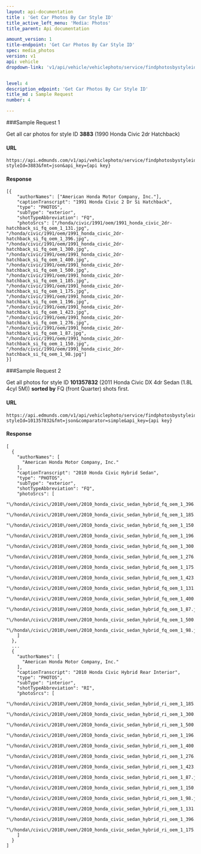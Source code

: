 ```yaml
---
layout: api-documentation
title : 'Get Car Photos By Car Style ID'
title_active_left_menu: 'Media: Photos'
title_parent: Api documentation

amount_version: 1
title-endpoint: 'Get Car Photos By Car Style ID'
spec: media_photos
version: v1
api: vehicle
dropdown-link: 'v1/api/vehicle/vehiclephoto/service/findphotosbystyleid'


level: 4
description_edpoint: 'Get Car Photos By Car Style ID'
title_md : Sample Request
number: 4

---
```


###Sample Request 1

Get all car photos for style ID **3883** (1990 Honda Civic 2dr Hatchback)

#### URL

	https://api.edmunds.com/v1/api/vehiclephoto/service/findphotosbystyleid?styleId=3883&fmt=json&api_key={api key}
	
#### Response

	[{
	    "authorNames": ["American Honda Motor Company, Inc."],
	    "captionTranscript": "1991 Honda Civic 2 Dr Si Hatchback",
	    "type": "PHOTOS",
	    "subType": "exterior",
	    "shotTypeAbbreviation": "FQ",
	    "photoSrcs": ["/honda/civic/1991/oem/1991_honda_civic_2dr-hatchback_si_fq_oem_1_131.jpg", "/honda/civic/1991/oem/1991_honda_civic_2dr-hatchback_si_fq_oem_1_396.jpg", "/honda/civic/1991/oem/1991_honda_civic_2dr-hatchback_si_fq_oem_1_300.jpg", "/honda/civic/1991/oem/1991_honda_civic_2dr-hatchback_si_fq_oem_1_400.jpg", "/honda/civic/1991/oem/1991_honda_civic_2dr-hatchback_si_fq_oem_1_500.jpg", "/honda/civic/1991/oem/1991_honda_civic_2dr-hatchback_si_fq_oem_1_185.jpg", "/honda/civic/1991/oem/1991_honda_civic_2dr-hatchback_si_fq_oem_1_175.jpg", "/honda/civic/1991/oem/1991_honda_civic_2dr-hatchback_si_fq_oem_1_196.jpg", "/honda/civic/1991/oem/1991_honda_civic_2dr-hatchback_si_fq_oem_1_423.jpg", "/honda/civic/1991/oem/1991_honda_civic_2dr-hatchback_si_fq_oem_1_276.jpg", "/honda/civic/1991/oem/1991_honda_civic_2dr-hatchback_si_fq_oem_1_87.jpg", "/honda/civic/1991/oem/1991_honda_civic_2dr-hatchback_si_fq_oem_1_150.jpg", "/honda/civic/1991/oem/1991_honda_civic_2dr-hatchback_si_fq_oem_1_98.jpg"]
	}]
	
###Sample Request 2

Get all photos for style ID **101357832** (2011 Honda Civic DX 4dr Sedan (1.8L 4cyl 5M)) **sorted by** FQ (front Quarter) shots first.

#### URL

	https://api.edmunds.com/v1/api/vehiclephoto/service/findphotosbystyleid?styleId=101357832&fmt=json&comparator=simple&api_key={api key}

#### Response

	[
	  {
	    "authorNames": [
	      "American Honda Motor Company, Inc."
	    ],
	    "captionTranscript": "2010 Honda Civic Hybrid Sedan",
	    "type": "PHOTOS",
	    "subType": "exterior",
	    "shotTypeAbbreviation": "FQ",
	    "photoSrcs": [
	      "\/honda\/civic\/2010\/oem\/2010_honda_civic_sedan_hybrid_fq_oem_1_396.jpg",
	      "\/honda\/civic\/2010\/oem\/2010_honda_civic_sedan_hybrid_fq_oem_1_185.jpg",
	      "\/honda\/civic\/2010\/oem\/2010_honda_civic_sedan_hybrid_fq_oem_1_150.jpg",
	      "\/honda\/civic\/2010\/oem\/2010_honda_civic_sedan_hybrid_fq_oem_1_196.jpg",
	      "\/honda\/civic\/2010\/oem\/2010_honda_civic_sedan_hybrid_fq_oem_1_300.jpg",
	      "\/honda\/civic\/2010\/oem\/2010_honda_civic_sedan_hybrid_fq_oem_1_276.jpg",
	      "\/honda\/civic\/2010\/oem\/2010_honda_civic_sedan_hybrid_fq_oem_1_175.jpg",
	      "\/honda\/civic\/2010\/oem\/2010_honda_civic_sedan_hybrid_fq_oem_1_423.jpg",
	      "\/honda\/civic\/2010\/oem\/2010_honda_civic_sedan_hybrid_fq_oem_1_131.jpg",
	      "\/honda\/civic\/2010\/oem\/2010_honda_civic_sedan_hybrid_fq_oem_1_400.jpg",
	      "\/honda\/civic\/2010\/oem\/2010_honda_civic_sedan_hybrid_fq_oem_1_87.jpg",
	      "\/honda\/civic\/2010\/oem\/2010_honda_civic_sedan_hybrid_fq_oem_1_500.jpg",
	      "\/honda\/civic\/2010\/oem\/2010_honda_civic_sedan_hybrid_fq_oem_1_98.jpg"
	    ]
	  },
	  ...
	  {
	    "authorNames": [
	      "American Honda Motor Company, Inc."
	    ],
	    "captionTranscript": "2010 Honda Civic Hybrid Rear Interior",
	    "type": "PHOTOS",
	    "subType": "interior",
	    "shotTypeAbbreviation": "RI",
	    "photoSrcs": [
	      "\/honda\/civic\/2010\/oem\/2010_honda_civic_sedan_hybrid_ri_oem_1_185.jpg",
	      "\/honda\/civic\/2010\/oem\/2010_honda_civic_sedan_hybrid_ri_oem_1_300.jpg",
	      "\/honda\/civic\/2010\/oem\/2010_honda_civic_sedan_hybrid_ri_oem_1_500.jpg",
	      "\/honda\/civic\/2010\/oem\/2010_honda_civic_sedan_hybrid_ri_oem_1_196.jpg",
	      "\/honda\/civic\/2010\/oem\/2010_honda_civic_sedan_hybrid_ri_oem_1_400.jpg",
	      "\/honda\/civic\/2010\/oem\/2010_honda_civic_sedan_hybrid_ri_oem_1_276.jpg",
	      "\/honda\/civic\/2010\/oem\/2010_honda_civic_sedan_hybrid_ri_oem_1_423.jpg",
	      "\/honda\/civic\/2010\/oem\/2010_honda_civic_sedan_hybrid_ri_oem_1_87.jpg",
	      "\/honda\/civic\/2010\/oem\/2010_honda_civic_sedan_hybrid_ri_oem_1_150.jpg",
	      "\/honda\/civic\/2010\/oem\/2010_honda_civic_sedan_hybrid_ri_oem_1_98.jpg",
	      "\/honda\/civic\/2010\/oem\/2010_honda_civic_sedan_hybrid_ri_oem_1_131.jpg",
	      "\/honda\/civic\/2010\/oem\/2010_honda_civic_sedan_hybrid_ri_oem_1_396.jpg",
	      "\/honda\/civic\/2010\/oem\/2010_honda_civic_sedan_hybrid_ri_oem_1_175.jpg"
	    ]
	  }
	]